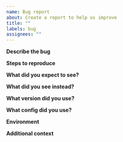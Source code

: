 ```yaml
---
name: Bug report
about: Create a report to help us improve
title: ""
labels: bug
assignees: ""
---
```


**Describe the bug**
<!-- A clear and concise description of what the bug is. -->

**Steps to reproduce**
<!-- If possible, provide a recipe for reproducing the error. -->

**What did you expect to see?**
<!-- A clear and concise description of what you expected to see. -->

**What did you see instead?**
<!-- A clear and concise description of what you saw instead. -->

**What version did you use?**
<!-- Version: (e.g., `v0.4.0`, `1eb551b`, etc) -->

**What config did you use?**
<!-- Config: (e.g. the yaml config file) -->

**Environment**
<!-- OS: (e.g., "Ubuntu 20.04") -->
<!-- Compiler(if manually compiled): (e.g., "go 1.24") -->

**Additional context**
<!-- Add any other context about the problem here. -->
